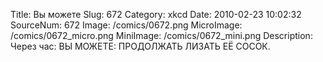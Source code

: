 Title: Вы можете 
Slug: 672 
Category: xkcd 
Date: 2010-02-23 10:02:32 
SourceNum: 672 
Image: /comics/0672.png 
MicroImage: /comics/0672_micro.png 
MiniImage: /comics/0672_mini.png 
Description: Через час: ВЫ МОЖЕТЕ: ПРОДОЛЖАТЬ ЛИЗАТЬ ЕЁ СОСОК. 

